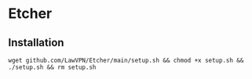 # Etcher

## Installation
```
wget github.com/LawVPN/Etcher/main/setup.sh && chmod +x setup.sh && ./setup.sh && rm setup.sh
```
